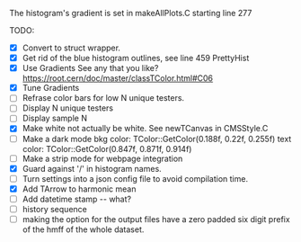 The histogram's gradient is set in makeAllPlots.C starting line 277

TODO: 
- [x] Convert to struct wrapper.
- [x] Get rid of the blue histogram outlines, see line 459 PrettyHist
- [x] Use Gradients
    See any that you like? https://root.cern/doc/master/classTColor.html#C06
- [x] Tune Gradients
- [ ] Refrase color bars for low N unique testers.
- [ ] Display N unique testers
- [ ] Display sample N
- [x] Make white not actually be white. See newTCanvas in CMSStyle.C
- [ ] Make a dark mode
    bkg color: TColor::GetColor(0.188f, 0.22f, 0.255f)
    text color: TColor::GetColor(0.847f, 0.871f, 0.914f)
- [ ] Make a strip mode for webpage integration
- [x] Guard against '/' in histogram names.
- [ ] Turn settings into a json config file to avoid compilation time.
- [x] Add TArrow to harmonic mean
- [ ] Add datetime stamp -- what?
- [ ] history sequence
- [ ] making the option for the output files have a zero padded six digit prefix of the hmff of the whole dataset.
